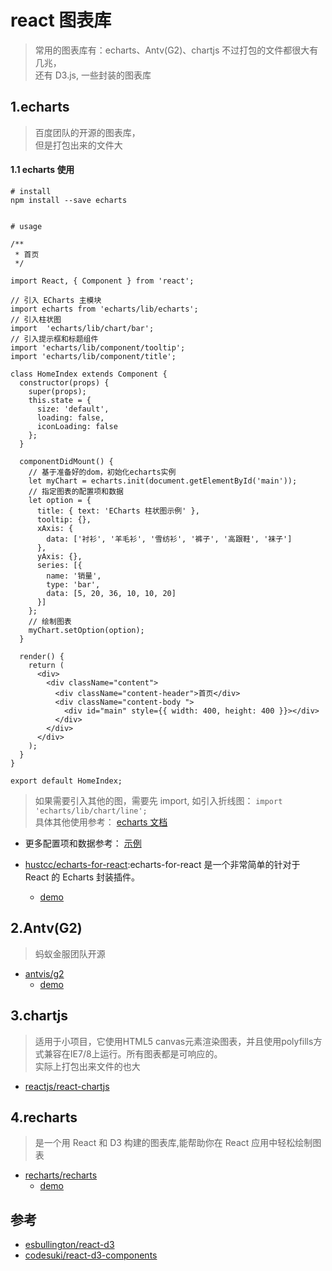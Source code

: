 # react 图表库

>常用的图表库有：echarts、Antv(G2)、chartjs 不过打包的文件都很大有 几兆，  
还有 D3.js, 一些封装的图表库


## 1.echarts
> 百度团队的开源的图表库，  
但是打包出来的文件大



#### 1.1 echarts 使用

```
# install
npm install --save echarts


# usage

/**
 * 首页
 */

import React, { Component } from 'react';

// 引入 ECharts 主模块
import echarts from 'echarts/lib/echarts';
// 引入柱状图
import  'echarts/lib/chart/bar';
// 引入提示框和标题组件
import 'echarts/lib/component/tooltip';
import 'echarts/lib/component/title';

class HomeIndex extends Component {
  constructor(props) {
    super(props);
    this.state = {
      size: 'default',
      loading: false,
      iconLoading: false
    };
  }

  componentDidMount() {
    // 基于准备好的dom，初始化echarts实例
    let myChart = echarts.init(document.getElementById('main'));
    // 指定图表的配置项和数据
    let option = {
      title: { text: 'ECharts 柱状图示例' },
      tooltip: {},
      xAxis: {
        data: ['衬衫', '羊毛衫', '雪纺衫', '裤子', '高跟鞋', '袜子']
      },
      yAxis: {},
      series: [{
        name: '销量',
        type: 'bar',
        data: [5, 20, 36, 10, 10, 20]
      }]
    };
    // 绘制图表
    myChart.setOption(option);
  }

  render() {
    return (
      <div>
        <div className="content">
          <div className="content-header">首页</div>
          <div className="content-body ">
            <div id="main" style={{ width: 400, height: 400 }}></div>
          </div>
        </div>
      </div>
    );
  }
}

export default HomeIndex;

```
>如果需要引入其他的图，需要先 import, 如引入折线图： `import  'echarts/lib/chart/line';`    
具体其他使用参考： [echarts 文档](https://echarts.baidu.com/tutorial.html#5%20%E5%88%86%E9%92%9F%E4%B8%8A%E6%89%8B%20ECharts)  
- 更多配置项和数据参考： [示例](https://echarts.baidu.com/examples/)


- [hustcc/echarts-for-react](https://github.com/hustcc/echarts-for-react):echarts-for-react 是一个非常简单的针对于 React 的 Echarts 封装插件。
  - [demo](https://git.hust.cc/echarts-for-react/#/?_k=d82r19)


## 2.Antv(G2)

>蚂蚁金服团队开源


- [antvis/g2](https://github.com/antvis/g2)
  - [demo](https://antv.alipay.com/zh-cn/g2/3.x/demo/index.html)


## 3.chartjs

>适用于小项目，它使用HTML5 canvas元素渲染图表，并且使用polyfills方式兼容在IE7/8上运行。所有图表都是可响应的。  
实际上打包出来文件的也大


- [reactjs/react-chartjs](https://github.com/reactjs/react-chartjs)



## 4.recharts

>是一个用 React 和 D3 构建的图表库,能帮助你在 React 应用中轻松绘制图表


- [recharts/recharts](https://github.com/recharts/recharts)
  - [demo](http://recharts.org/en-US/examples)





## 参考
- [esbullington/react-d3](https://github.com/esbullington/react-d3)
- [codesuki/react-d3-components](https://github.com/codesuki/react-d3-components)